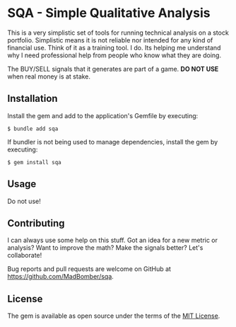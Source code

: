 # SQA - Simple Qualitative Analysis

This is a very simplistic set of tools for running technical analysis on a stock portfolio.  Simplistic means it is not reliable nor intended for any kind of financial use.  Think of it as a training tool.  I do.  Its helping me understand why I need professional help from people who know what they are doing.

The BUY/SELL signals that it generates are part of a game.  **DO NOT USE** when real money is at stake.

## Installation

Install the gem and add to the application's Gemfile by executing:

    $ bundle add sqa

If bundler is not being used to manage dependencies, install the gem by executing:

    $ gem install sqa

## Usage

Do not use!

## Contributing

I can always use some help on this stuff.  Got an idea for a new metric or analysis?  Want to improve the math?  Make the signals better?  Let's collaborate!

Bug reports and pull requests are welcome on GitHub at https://github.com/MadBomber/sqa.

## License

The gem is available as open source under the terms of the [MIT License](https://opensource.org/licenses/MIT).

